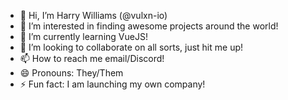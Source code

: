 - 👋 Hi, I’m Harry Williams (@vulxn-io)
- 👀 I’m interested in finding awesome projects around the world!
- 🌱 I’m currently learning VueJS!
- 💞️ I’m looking to collaborate on all sorts, just hit me up!
- 📫 How to reach me email/Discord!
- 😄 Pronouns: They/Them
- ⚡ Fun fact: I am launching my own company!

<!---
vulxn-io/vulxn-io is a ✨ special ✨ repository because its `README.md` (this file) appears on your GitHub profile.
You can click the Preview link to take a look at your changes.
--->
